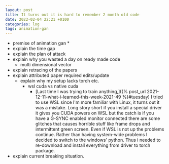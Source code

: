 ```yaml
---
layout: post
title: It turns out it is hard to remember 2 month old code
date: 2022-02-04 22:21 +0100
categories: log
tags: animation-gan
---
```

* premise of animation gan
  * 
* explain the time gap
* explain the plan of attack
* explain why you wasted a day on ready made code
    * multi dimensional vector
* explain retracing of the papers
* explain attributed paper required edits/update
    * explain why my setup lacks torch etc.
        * wsl cuda vs native cuda
          * [Last time I was trying to train anything,]({% post_url 2021-12-11-what-i-learned-this-week-2021-49 %}#tuesday) I tried to use WSL since I'm more familiar with Linux, it turns out it was a mistake. Long story short if you install a special driver it gives you CUDA powers on WSL but the catch is if you have a G-SYNC enabled monitor connected there are some glitches that causes horrible stuff like frame drops and intermittent green screen. Even if WSL is not up the problems continue. Rather than having system-wide problems I decided to switch to the windows' python. Thus i needed to re-download and install everything from driver to torch package.
* explain current breaking situation.